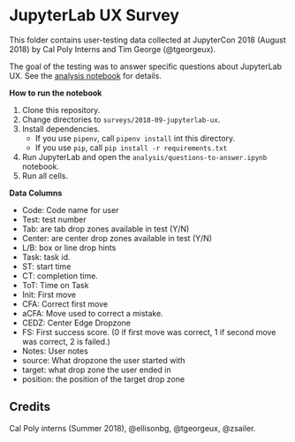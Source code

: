 # JupyterLab UX Survey

This folder contains user-testing data collected at JupyterCon 2018 (August 2018) by Cal Poly Interns and Tim George (@tgeorgeux).

The goal of the testing was to answer specific questions about JupyterLab UX. See the [analysis notebook](analysis/questions-to-answer.ipynb) for details.

**How to run the notebook**

1. Clone this repository.
2. Change directories to `surveys/2018-09-jupyterlab-ux`.
3. Install dependencies.
    - If you use `pipenv`, call `pipenv install` int this directory.
    - If you use `pip`, call `pip install -r requirements.txt`
4. Run JupyterLab and open the `analysis/questions-to-answer.ipynb` notebook.
5. Run all cells.


**Data Columns**

- Code: Code name for user
- Test: test number
- Tab: are tab drop zones available in test (Y/N)
- Center: are center drop zones available in test (Y/N)
- L/B: box or line drop hints
- Task: task id.
- ST: start time
- CT: completion time.
- ToT: Time on Task
- Init: First move
- CFA: Correct first move 
- aCFA: Move used to correct a mistake.
- CEDZ: Center Edge Dropzone
- FS: First success score. (0 if first move was correct, 1 if second move was correct, 2 is failed.)
- Notes: User notes
- source: What dropzone the user started with
- target: what drop zone the user ended in
- position: the position of the target drop zone

## Credits

Cal Poly interns (Summer 2018), @ellisonbg, @tgeorgeux, @zsailer. 